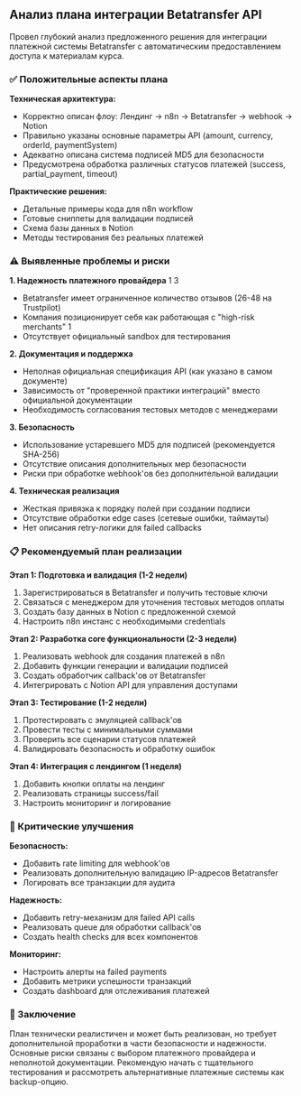 ## Анализ плана интеграции Betatransfer API

Провел глубокий анализ предложенного решения для интеграции платежной системы Betatransfer с автоматическим предоставлением доступа к материалам курса.

### ✅ Положительные аспекты плана

**Техническая архитектура:**
- Корректно описан флоу: Лендинг → n8n → Betatransfer → webhook → Notion
- Правильно указаны основные параметры API (amount, currency, orderId, paymentSystem)
- Адекватно описана система подписей MD5 для безопасности
- Предусмотрена обработка различных статусов платежей (success, partial_payment, timeout)

**Практические решения:**
- Детальные примеры кода для n8n workflow
- Готовые сниппеты для валидации подписей
- Схема базы данных в Notion
- Методы тестирования без реальных платежей

### ⚠️ Выявленные проблемы и риски

**1. Надежность платежного провайдера** <mcreference link="https://www.trustpilot.com/review/betatransfer.net" index="1">1</mcreference> <mcreference link="https://www.scamadviser.com/check-website/betatransfer.org" index="3">3</mcreference>
- Betatransfer имеет ограниченное количество отзывов (26-48 на Trustpilot)
- Компания позиционирует себя как работающая с "high-risk merchants" <mcreference link="https://www.trustpilot.com/review/betatransfer.net" index="1">1</mcreference>
- Отсутствует официальный sandbox для тестирования

**2. Документация и поддержка**
- Неполная официальная спецификация API (как указано в самом документе)
- Зависимость от "проверенной практики интеграций" вместо официальной документации
- Необходимость согласования тестовых методов с менеджерами

**3. Безопасность**
- Использование устаревшего MD5 для подписей (рекомендуется SHA-256)
- Отсутствие описания дополнительных мер безопасности
- Риски при обработке webhook'ов без дополнительной валидации

**4. Техническая реализация**
- Жесткая привязка к порядку полей при создании подписи
- Отсутствие обработки edge cases (сетевые ошибки, таймауты)
- Нет описания retry-логики для failed callbacks

### 📋 Рекомендуемый план реализации

**Этап 1: Подготовка и валидация (1-2 недели)**
1. Зарегистрироваться в Betatransfer и получить тестовые ключи
2. Связаться с менеджером для уточнения тестовых методов оплаты
3. Создать базу данных в Notion с предложенной схемой
4. Настроить n8n инстанс с необходимыми credentials

**Этап 2: Разработка core функциональности (2-3 недели)**
1. Реализовать webhook для создания платежей в n8n
2. Добавить функции генерации и валидации подписей
3. Создать обработчик callback'ов от Betatransfer
4. Интегрировать с Notion API для управления доступами

**Этап 3: Тестирование (1-2 недели)**
1. Протестировать с эмуляцией callback'ов
2. Провести тесты с минимальными суммами
3. Проверить все сценарии статусов платежей
4. Валидировать безопасность и обработку ошибок

**Этап 4: Интеграция с лендингом (1 неделя)**
1. Добавить кнопки оплаты на лендинг
2. Реализовать страницы success/fail
3. Настроить мониторинг и логирование

### 🔧 Критические улучшения

**Безопасность:**
- Добавить rate limiting для webhook'ов
- Реализовать дополнительную валидацию IP-адресов Betatransfer
- Логировать все транзакции для аудита

**Надежность:**
- Добавить retry-механизм для failed API calls
- Реализовать queue для обработки callback'ов
- Создать health checks для всех компонентов

**Мониторинг:**
- Настроить алерты на failed payments
- Добавить метрики успешности транзакций
- Создать dashboard для отслеживания платежей

### 🎯 Заключение

План технически реалистичен и может быть реализован, но требует дополнительной проработки в части безопасности и надежности. Основные риски связаны с выбором платежного провайдера и неполнотой документации. Рекомендую начать с тщательного тестирования и рассмотреть альтернативные платежные системы как backup-опцию.
        